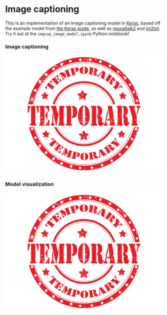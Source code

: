 # Image captioning

This is an implementation of an image captioning model in [Keras](keras.io), based off the example model from [the Keras guide](https://keras.io/preprocessing/sequence/), as well as [neuraltalk2](https://github.com/karpathy/neuraltalk2) and [im2txt](https://github.com/tensorflow/models/tree/master/im2txt). Try it out at the `imgcap_image_model.ipynb` Python notebook!

### Image captioning

![Image captioning](/img/captioning.jpg?raw=true "Image captioning")

### Model visualization

![Image model](/img/model.jpg?raw=true "Image model")

